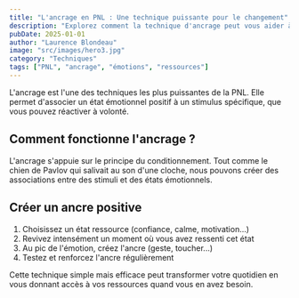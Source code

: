 ```yaml
---
title: "L'ancrage en PNL : Une technique puissante pour le changement"
description: "Explorez comment la technique d'ancrage peut vous aider à gérer vos émotions et à accéder à des états ressources"
pubDate: 2025-01-01
author: "Laurence Blondeau"
image: "src/images/hero3.jpg"
category: "Techniques"
tags: ["PNL", "ancrage", "émotions", "ressources"]
---
```


L'ancrage est l'une des techniques les plus puissantes de la PNL. Elle permet d'associer un état émotionnel positif à un stimulus spécifique, que vous pouvez réactiver à volonté.

## Comment fonctionne l'ancrage ?

L'ancrage s'appuie sur le principe du conditionnement. Tout comme le chien de Pavlov qui salivait au son d'une cloche, nous pouvons créer des associations entre des stimuli et des états émotionnels.

## Créer un ancre positive

1. Choisissez un état ressource (confiance, calme, motivation...)
2. Revivez intensément un moment où vous avez ressenti cet état
3. Au pic de l'émotion, créez l'ancre (geste, toucher...)
4. Testez et renforcez l'ancre régulièrement

Cette technique simple mais efficace peut transformer votre quotidien en vous donnant accès à vos ressources quand vous en avez besoin.
